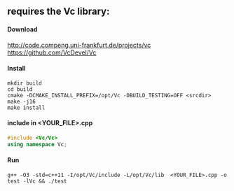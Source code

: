 ## requires the Vc library: 

#### Download 
http://code.compeng.uni-frankfurt.de/projects/vc  
https://github.com/VcDevel/Vc

#### Install
```shell
mkdir build
cd build
cmake -DCMAKE_INSTALL_PREFIX=/opt/Vc -DBUILD_TESTING=OFF <srcdir>
make -j16
make install
```  

#### include in <YOUR_FILE>.cpp
```c++
#include <Vc/Vc>
using namespace Vc;
```

#### Run
`g++ -O3 -std=c++11 -I/opt/Vc/include -L/opt/Vc/lib  <YOUR_FILE>.cpp -o test -lVc && ./test`
